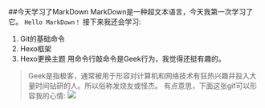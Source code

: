 ##今天学习了MarkDown
MarkDown是一种超文本语言，今天我第一次学习了它。
```Hello MarkDown！```
接下来我还会学习:
1. Git的基础命令
1. Hexo框架
1. Hexo更换主题
用命令行敲命令是Geek行为，我觉得还挺有趣的。

> Geek是指极客，通常被用于形容对计算机和网络技术有狂热兴趣并投入大量时间钻研的人。所以俗称发烧友或怪杰。
有点意思，下面这张gif可以形容我的心情:
![](https://qgt-style.oss-cn-hangzhou.aliyuncs.com/newcoursep4/g1/g1-2-2/tenor.gif)

